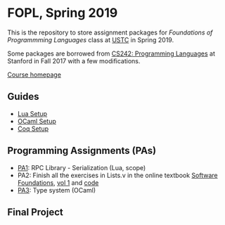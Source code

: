 # FOPL, Spring 2019

This is the repository to store assignment packages for <i>Foundations of Programmming Languages</i> class at [USTC](http://www.ustc.edu.cn) in Spring 2019.

Some packages are borrowed from [CS242: Programming Languages](http://cs242.stanford.edu/) at Stanford in Fall 2017 with a few modifications.

[Course homepage](http://staff.ustc.edu.cn/~yuzhang/fopl/)
## Guides
- [Lua Setup](https://github.com/ustc-fopl/2018s/blob/master/lua-setup.md)
- [OCaml Setup](https://github.com/ustc-fopl/2018s/blob/master/ocaml-setup.md)
- [Coq Setup](Coq-setup.md)
## Programming Assignments (PAs)
- [PA1](https://github.com/ustc-fopl/2018s/blob/master/assign1/README.md): RPC Library - Serialization (Lua, scope)
- PA2: Finish all the exercises in Lists.v in the online textbook [Software Foundations](https://softwarefoundations.cis.upenn.edu), [vol 1](https://softwarefoundations.cis.upenn.edu/lf-current/toc.html) and [code](https://softwarefoundations.cis.upenn.edu/lf-current/lf.tgz) 
- [PA3](assign3/README.md): Type system (OCaml)
## Final Project



